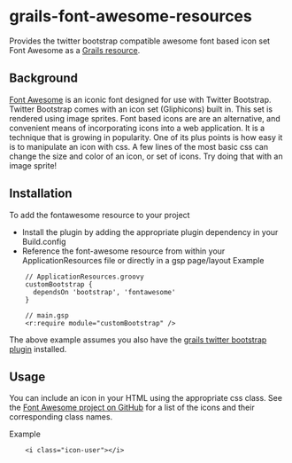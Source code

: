 grails-font-awesome-resources
=============================

Provides the twitter bootstrap compatible awesome font based icon set Font Awesome as a [Grails resource](http://grails.org/plugin/resources). 

## Background
[Font Awesome](http://fortawesome.github.com/Font-Awesome/) is an iconic font designed for use with Twitter Bootstrap. Twitter Bootstrap comes with an icon set (Gliphicons) built in. This set is rendered using image sprites. Font based icons are are an alternative, and convenient means of incorporating icons into a web application. It is a technique that is growing in popularity. One of its plus points is how easy it is to manipulate an icon with css. A few lines of the most basic css can change the size and color of an icon, or set of icons. Try doing that with an image sprite!

## Installation
To add the fontawesome resource to your project

* Install the plugin by adding the appropriate plugin dependency in your Build.config
* Reference the font-awesome resource from within your ApplicationResources file or directly in a gsp page/layout
Example

```
    // ApplicationResources.groovy
    customBootstrap {
      dependsOn 'bootstrap', 'fontawesome'
    }
```

```
    // main.gsp
    <r:require module="customBootstrap" />
```

The above example assumes you also have the [grails twitter bootstrap plugin](http://grails.org/plugin/twitter-bootstrap) installed. 

## Usage
You can include an icon in your HTML using the appropriate css class. See the [Font Awesome project on GitHub](http://fortawesome.githuCSSb.com/Font-Awesome/) for a list of the icons and their 
corresponding class names.

Example
```
    <i class="icon-user"></i>
```





